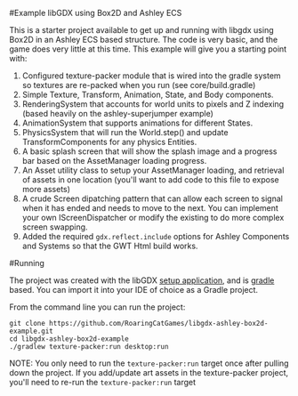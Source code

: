 #Example libGDX using Box2D and Ashley ECS

This is a starter project available to get up and running with libgdx using Box2D in an Ashley ECS based structure. The code is very basic, and the game does very little at this time. This example will give you a starting point with:

 1. Configured texture-packer module that is wired into the gradle system so textures are re-packed when you run (see core/build.gradle)
 2. Simple Texture, Transform, Animation, State, and Body components.
 3. RenderingSystem that accounts for world units to pixels and Z indexing (based heavily on the ashley-superjumper example)
 4. AnimationSystem that supports animations for different States.
 5. PhysicsSystem that will run the World.step() and update TransformComponents for any physics Entities.
 6. A basic splash screen that will show the splash image and a progress bar based on the AssetManager loading progress.
 7. An Asset utility class to setup your AssetManager loading, and retrieval of assets in one location (you'll want to add code to this file to expose more assets)
 8. A crude Screen dipatching pattern that can allow each screen to signal when it has ended and needs to move to the next. You can implement your own IScreenDispatcher or modify the existing to do more complex screen swapping.
 9. Added the required `gdx.reflect.include` options for Ashley Components and Systems so that the GWT Html build works.
 
#Running

The project was created with the libGDX [setup application](https://libgdx.badlogicgames.com/download.html), and is [gradle](https://docs.gradle.org/current/release-notes) based. You can import it into your IDE of choice as a Gradle project. 

From the command line you can run the project:

    git clone https://github.com/RoaringCatGames/libgdx-ashley-box2d-example.git
    cd libgdx-ashley-box2d-example
    ./gradlew texture-packer:run desktop:run
    
NOTE: You only need to run the ```texture-packer:run``` target once after pulling down the project. If you add/update art assets in the texture-packer project, you'll need to re-run the ```texture-packer:run``` target

